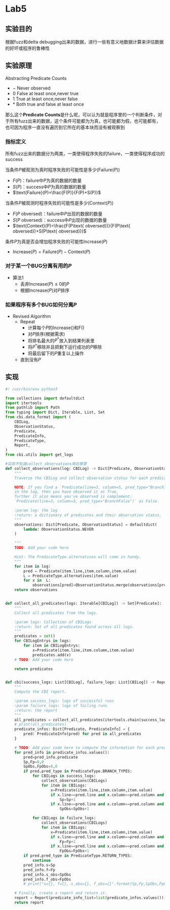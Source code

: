 # Lab5
## 实验目的
根据fuzz和delta debugging出来的数据，进行一些有意义地数据计算来评估数据的好坏或程序的鲁棒性
## 实验原理

Abstracting Predicate Counts
+ $-$ Never observed
+ $0$ False at least once,never true
+ $1$ True at least once,never false
+ $*$ Both true and false at least once

那么这个**Predicate Counts**是什么呢，可以认为就是程序里的一个判断条件，对于所有fuzz出来的数据，这个条件可能都为为真，也可能都为假，也可能都有，也可因为程序一直没有遍历到它所在的基本块而没有被观察到

### 指标定义

所有fuzz出来的数据分为两类，一类使得程序失败的failure，一类使得程序成功的success

当条件$P$被观测为真时程序失败的可能性是多少($\text{Failure}(P)$)
+ $F(P)$：failure中$P$为真的数据的数量
+ $S(P)$：success中$P$为真的数据的数量
+ $\text{Failure}(P)=\frac{F(P)}{F(P)+S(P)}$

当条件$P$被观测时程序失败的可能性是多少($\text{Context}(P)$)
+ $F(P\text{ obversed})$：failure中$P$出现的数据的数量
+ $S(P\text{ obversed})$：success中$P$出现的数据的数量
+ $\text{Context}(P)=\frac{F(P\text{ obversed})}{F(P\text{ obversed})+S(P\text{ obversed})}$

条件$P$为真是否会增加程序失败的可能性$\text{Increase}(P)$
+ $\text{Increase}(P)=\text{Failure}(P)-\text{Context}(P)$


### 对于某一个BUG分离有用的$P$
+ 算法1
  + 丢弃$\text{Increase}(P)\le 0$的$P$
  + 根据$\text{Increase}(P)$对$P$排序


### 如果程序有多个BUG如何分离$P$
+ Revised Algorithm
  + Repeat
    + 计算每个$P$的$\text{Increase}()$和$\text{F}()$
    + 对$P$排序(根据需求)
    + 将排名最大的$P^*$放入到结果列表里
    + 将$P^*$移除并且把剩下运行成功的$P$移除
    + 将最后留下的$P$重复以上操作
  + 直到没有$P$

## 实现
``` python
#! /usr/bin/env python3

from collections import defaultdict
import itertools
from pathlib import Path
from typing import Dict, Iterable, List, Set
from cbi.data_format import (
    CBILog,
    ObservationStatus,
    Predicate,
    PredicateInfo,
    PredicateType,
    Report,
)
from cbi.utils import get_logs

#实现不知道collect_observations用在哪里
def collect_observations(log: CBILog) -> Dict[Predicate, ObservationStatus]:
    """
    Traverse the CBILog and collect observation status for each predicate.

    NOTE: If you find a `Predicate(line=3, column=5, pred_type="BranchTrue")`
    in the log, then you have observed it as True,
    further it also means you've observed is complement:
    `Predicate(line=3, column=5, pred_type="BranchFalse")` as False.

    :param log: the log
    :return: a dictionary of predicates and their observation status.
    """
    observations: Dict[Predicate, ObservationStatus] = defaultdict(
        lambda: ObservationStatus.NEVER
    )

    """
    TODO: Add your code here

    Hint: The PredicateType.alternatives will come in handy.
    """
    for item in log:
        pred = Predicate(item.line,item.column,item.value)
        L = PredicateType.alternatives(item.value)
        for x in  L:
            observations[pred]=ObservationStatus.merge(observations[pred],x[1])
    return observations


def collect_all_predicates(logs: Iterable[CBILog]) -> Set[Predicate]:
    """
    Collect all predicates from the logs.

    :param logs: Collection of CBILogs
    :return: Set of all predicates found across all logs.
    """
    predicates = set()
    for CBILogEntrys in logs:
        for item in CBILogEntrys:
            x=Predicate(item.line,item.column,item.value)
            predicates.add(x)
    # TODO: Add your code here

    return predicates


def cbi(success_logs: List[CBILog], failure_logs: List[CBILog]) -> Report:
    """
    Compute the CBI report.

    :param success_logs: logs of successful runs
    :param failure_logs: logs of failing runs
    :return: the report
    """
    all_predicates = collect_all_predicates(itertools.chain(success_logs, failure_logs))
    # print(all_predicates)
    predicate_infos: Dict[Predicate, PredicateInfo] = {
        pred: PredicateInfo(pred) for pred in all_predicates
    }

    # TODO: Add your code here to compute the information for each predicate.
    for pred_info in predicate_infos.values():
        pred=pred_info.predicate
        Sp,Fp=0,0
        SpObs,FpObs=0,0
        if pred.pred_type in PredicateType.BRANCH_TYPES:
            for CBILogs in success_logs:
                collect_observations(CBILogs)
                for item in CBILogs:
                    x=Predicate(item.line,item.column,item.value)
                    if x.line==pred.line and x.column==pred.column and x.pred_type==PredicateType.BRANCH_TRUE:
                        Sp=Sp+1
                    if x.line==pred.line and x.column==pred.column and x.pred_type in PredicateType.BRANCH_TYPES:
                        SpObs=SpObs+1

            for CBILogs in failure_logs:
                collect_observations(CBILogs)
                for item in CBILogs:
                    x=Predicate(item.line,item.column,item.value)
                    if x.line==pred.line and x.column==pred.column and x.pred_type==PredicateType.BRANCH_TRUE:
                        Fp=Fp+1
                    if x.line==pred.line and x.column==pred.column and x.pred_type in PredicateType.BRANCH_TYPES:
                        FpObs=FpObs+1
        if pred.pred_type in PredicateType.RETURN_TYPES:
            continue
        pred_info.s=Sp
        pred_info.f=Fp
        pred_info.s_obs=SpObs
        pred_info.f_obs=FpObs
        # print("s={}, f={}, s_obs={}, f_obs={}".format(Sp,Fp,SpObs,FpObs))

    # Finally, create a report and return it.
    report = Report(predicate_info_list=list(predicate_infos.values()))
    return report
```